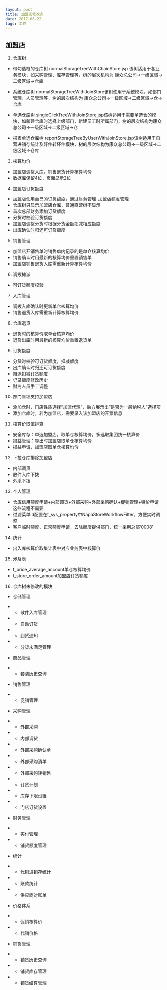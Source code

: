 ```yaml
---
layout: post
title: 加盟店修改点
date: 2017-06-22 
tags: 工作    
---
```


## 加盟店
1. 仓库树
- 带勾选框的仓库树
normalStorageTreeWithChainStore.jsp 该树适用于各业务模块，如采购管理、库存管理等，树的层次机构为 康众总公司->一级区域->二级区域->仓库

- 系统仓库树
normalStorageTreeWithJoinStore该树使用于系统模块，如部门管理，人员管理等，树的层次结构为 康众总公司->一级区域->二级区域->仓->仓库

- 单选仓库树
singleClickTreeWithJoinStore.jsp该树适用于需要单选仓的模块，如新建仓库时选择上级部门，新建员工时所属部门，树的层次结构为康众总公司->一级区域->二级区域->仓

- 报表单选仓库树
reportStorageTreeByUserWithJoinStore.jsp该树适用于自营进销存统计及好件转坏件模块，树的层次结构为康众总公司->一级区域->二级区域->仓库

3. 核算均价
- 加盟店调拨入库，销售退货计算核算均价
- 数据库保留4位，页面显示2位

4. 加盟店订货额度
- 加盟店使用自己的订货额度，通过财务管理-加盟店额度管理
- 仓库树只显示加盟店仓库，普通直营树不显示
- 首次总部财务添加订货额度
- 分货时校验订货额度
- 加盟店调拨分货时根据分货金额扣减相应额度
- 出库确认时归还可订货额度

5. 销售管理
- 加盟店开销售单时销售单内记录的是单仓核算均价
- 销售确认时用最新的核算均价重置销售单
- 加盟店销售退货入库需重新计算核算均价

6. 调拨摊派
- 可订货额度校验

7. 入库管理
- 调拨入库确认时更新单仓核算均价
- 销售退货入库需重新计算核算均价

8. 仓库退货
- 退货时的核算价取单仓核算均价
- 退货出库时用最新的核算均价重置退货单

9. 订货额度
- 分货时校验可订货额度，扣减额度
- 出库确认时归还可订货额度
- 摊派扣减订货额度
- 记录额度修改历史
- 财务人员手工调整

10. 部门管理支持加盟店
- 添加仓时，门店性质选择“加盟代理”，后方展示出“是否为一般纳税人”选择项
- 添加仓库时，若为加盟店，需要录入该加盟店的开票信息

11. 核算价取值排查
- 安全库存：单选加盟店，取单仓核算均价，多选取集团统一核算价
- 损益管理：导出时加盟店取单仓核算均价
- 损益申请，加盟店取单仓核算均价

12. 下拉仓库排除加盟店
- 内部调货
- 散件入库下拨
- 外采下拨

13. 个人管理 
- 仓库信用额度申请+内部调货+外部采购+外部采购确认+促销管理+特价申请  这些流程不需要
- 过滤菜单id配置在t_sys_property中NapaStoreWorkflowFilter，方便实时调整
- 客户临时额度、正常额度申请，去除额度提供部门，统一采用总部‘0008’

14. 统计
- 出入库核算价取集计表中对应业务表中核算价

15. 涉及表
- t_price_average_account单仓核算均价
- t_store_order_amount加盟店订货额度

16. 仓库树未修改的模块
- 仓储管理
- - 散件入库管理
- - 自动订货
- - 到货通知
- - 分货未满足管理

- 商品管理
- - 套装历史查询

- 销售管理
- - 促销管理

- 采购管理
- - 外部采购
- - 内部调货
- - 外部采购确认单
- - 外部采购消单
- - 外部采购转销售
- - 订货计划
- - 库存下限设置
- - 门店订货设置

- 财务管理
- - 实付管理
- - 铺货额度管理

- 统计
- - 代销进销存统计
- - 账款统计
- - 供应商对账单

- 价格体系
- - 促销核算价
- - 代销价格

- 铺货管理
- - 铺货历史查询
- - 铺货库存管理
- - 铺货结算管理

 
